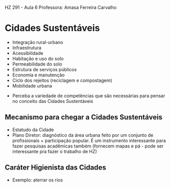 HZ 291 - Aula 6
Professora: Amasa Ferreira Carvalho

# Cidades Sustentáveis

- Integração rural-urbano
- Infraestrutura
- Acessibilidade
- Habitação e uso do solo
- Permeabilidade do solo
- Estrutura de serviços públicos
- Economia e manutenção
- Ciclo dos rejeitos (reciclagem e compostagem)
- Mobilidade urbana
* Perceba a variedade de competências que são necessárias para pensar no conceito das Cidades Sustentáveis

## Mecanismo para chegar a Cidades Sustentáveis

- Estatudo da Cidade
- Plano Diretor: diagnóstico da área urbana feito por um conjunto de profissionais + participação popular. É um instrumento interessante para fazer pesquisas acadêmicas também (fornecem mapas e pá - pode ser interessante pra fazer o trabalho de HZ)

## Caráter Higienista das Cidades

- Exemplo: aterrar os rios
